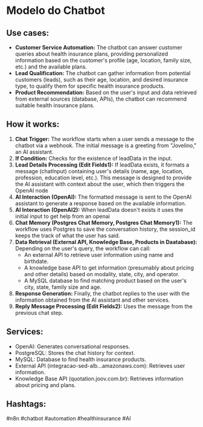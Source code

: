 # Modelo do Chatbot

## Use cases:

- **Customer Service Automation:**  The chatbot can answer customer queries about health insurance plans, providing personalized information based on the customer's profile (age, location, family size, etc.) and the available plans.
- **Lead Qualification:**  The chatbot can gather information from potential customers (leads), such as their age, location, and desired insurance type, to qualify them for specific health insurance products.
- **Product Recommendation:** Based on the user's input and data retrieved from external sources (database, APIs), the chatbot can recommend suitable health insurance plans.

## How it works:

1.  **Chat Trigger:** The workflow starts when a user sends a message to the chatbot via a webhook. The initial message is a greeting from "Jovelino," an AI assistant.
2.  **If Condition:** Checks for the existence of leadData in the input.
3.  **Lead Details Processing (Edit Fields1):** If leadData exists, it formats a message (chatInput) containing user's details (name, age, location, profession, education level, etc.). This message is designed to provide the AI assistant with context about the user, which then triggers the OpenAI node
4.  **AI Interaction (OpenAI):** The formatted message is sent to the OpenAI assistant to generate a response based on the available information.
5.  **AI Interaction (OpenAI2):** When leadData doesn't exists it uses the initial input to get help from an openai
6.  **Chat Memory (Postgres Chat Memory, Postgres Chat Memory1):** The workflow uses Postgres to save the conversation history, the session_id keeps the track of what the user has said.
7.  **Data Retrieval (External API, Knowledge Base, Products in Daatabase):**  Depending on the user's query, the workflow can call:
    *   An external API to retrieve user information using name and birthdate.
    *   A knowledge base API to get information (presumably about pricing and other details) based on modality, state, city, and operator.
    *   A MySQL database to find matching product based on the user's city, state, family size and age.
8.  **Response Generation:** Finally, the chatbot replies to the user with the information obtained from the AI assistant and other services.
9.  **Reply Message Processing (Edit Fields2):** Uses the message from the previous chat step.

## Services:

*   OpenAI: Generates conversational responses.
*   PostgreSQL: Stores the chat history for context.
*   MySQL: Database to find health insurance products.
*   External API (integracao-sed-alb...amazonaws.com): Retrieves user information.
*   Knowledge Base API (quotation.joov.com.br): Retrieves information about pricing and plans.

## Hashtags:

#n8n #chatbot #automation #healthinsurance #AI
